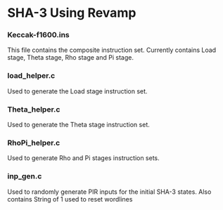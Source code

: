 # SHA-3 Using Revamp

### Keccak-f1600.ins
This file contains the composite instruction set.
Currently contains Load stage, Theta stage, Rho stage and Pi stage.

### load_helper.c
Used to generate the Load stage instruction set.

### Theta_helper.c
Used to generate the Theta stage instruction set.

### RhoPi_helper.c
Used to generate Rho and Pi stages instruction sets.

### inp_gen.c
Used to randomly generate PIR inputs for the initial SHA-3 states.
Also contains String of 1 used to reset wordlines
